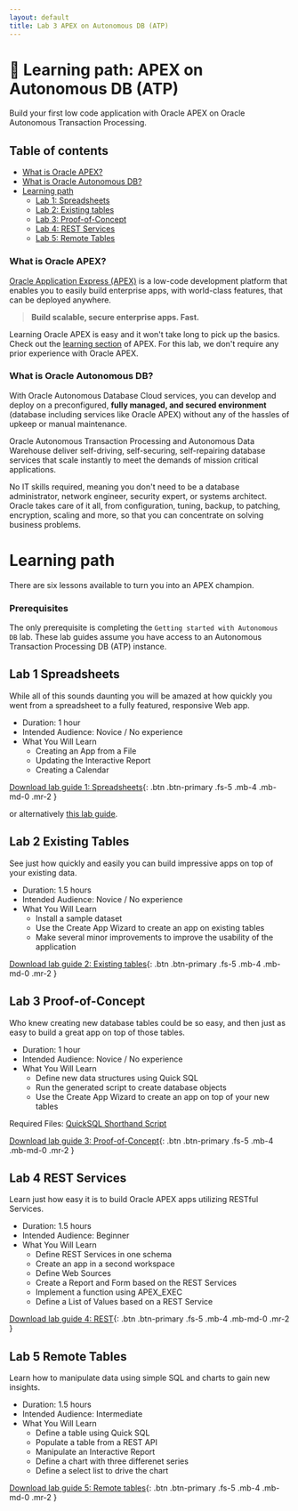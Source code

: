 ```yaml
---
layout: default
title: Lab 3 APEX on Autonomous DB (ATP)
---
```


# 🚀 Learning path: APEX on Autonomous DB (ATP)

Build your first low code application with Oracle APEX on Oracle Autonomous Transaction Processing.

## Table of contents

* [What is Oracle APEX?](#what-is-oracle-apex)
* [What is Oracle Autonomous DB?](#what-is-oracle-autonomous-db)
* [Learning path](#learning-path)
   * [Lab 1: Spreadsheets](#lab-1-spreadsheets)
   * [Lab 2: Existing tables](#lab-2-existing-tables)
   * [Lab 3: Proof-of-Concept](#lab-3-proof-of-concept)
   * [Lab 4: REST Services](#lab-4-rest-services)
   * [Lab 5: Remote Tables](#lab-5-remote-tables)

### What is Oracle APEX?

[Oracle Application Express (APEX)](https://apex.oracle.com/) is a low-code development platform that enables you to easily build enterprise apps, with world-class features, that can be deployed anywhere.

> **Build scalable, secure enterprise apps. Fast.**

Learning Oracle APEX is easy and it won't take long to pick up the basics. Check out the [learning section](https://apex.oracle.com/en/learn/) of APEX. For this lab, we don't require any prior experience with Oracle APEX.

### What is Oracle Autonomous DB?

With Oracle Autonomous Database Cloud services, you can develop and deploy on a preconfigured, **fully managed, and secured  environment** (database including services like Oracle APEX) without any of the hassles of upkeep or manual maintenance.

Oracle Autonomous Transaction Processing and Autonomous Data Warehouse deliver self-driving, self-securing, self-repairing database services that scale instantly to meet the demands of mission critical applications.

No IT skills required, meaning you don't need to be a database administrator, network engineer, security expert, or systems architect. Oracle takes care of it all, from configuration, tuning, backup, to patching, encryption, scaling and more, so that you can concentrate on solving business problems.

# Learning path

There are six lessons available to turn you into an APEX champion.

### Prerequisites

The only prerequisite is completing the `Getting started with Autonomous DB` lab. These lab guides assume you have access to an Autonomous Transaction Processing DB (ATP) instance.

## Lab 1 Spreadsheets

While all of this sounds daunting you will be amazed at how quickly you went from a spreadsheet to a fully featured, responsive Web app.

- Duration: 1 hour
- Intended Audience: Novice / No experience
- What You Will Learn
    - Creating an App from a File
    - Updating the Interactive Report
    - Creating a Calendar

[Download lab guide 1: Spreadsheets](https://www.oracle.com/technetwork/developer-tools/apex/application-express/apex-spreadsheet-atp-hol-5586153.pdf){: .btn .btn-primary .fs-5 .mb-4 .mb-md-0 .mr-2 }

or alternatively [this lab guide](https://alpsteam.github.io/autonomous-labs/lab-3/lab-3-original.html#lab-guide).

## Lab 2 Existing Tables

See just how quickly and easily you can build impressive apps on top of your existing data.

- Duration: 1.5 hours
- Intended Audience: Novice / No experience
- What You Will Learn
    - Install a sample dataset
    - Use the Create App Wizard to create an app on existing tables
    - Make several minor improvements to improve the usability of the application

[Download lab guide 2: Existing tables](https://www.oracle.com/technetwork/developer-tools/apex/application-express/apex-existing-tables-atp-hol-5586154.pdf){: .btn .btn-primary .fs-5 .mb-4 .mb-md-0 .mr-2 }

## Lab 3 Proof-of-Concept 

Who knew creating new database tables could be so easy, and then just as easy to build a great app on top of those tables.

- Duration: 1 hour
- Intended Audience: Novice / No experience
- What You Will Learn
    - Define new data structures using Quick SQL
    - Run the generated script to create database objects
    - Use the Create App Wizard to create an app on top of your new tables

Required Files: [QuickSQL Shorthand Script](http://www.oracle.com/technetwork/developer-tools/apex/application-express/apex-beginner-quicksql-5095785.txt)

[Download lab guide 3: Proof-of-Concept](https://www.oracle.com/technetwork/developer-tools/apex/application-express/apex-poc-atp-hol-5586155.pdf){: .btn .btn-primary .fs-5 .mb-4 .mb-md-0 .mr-2 }

## Lab 4 REST Services

Learn just how easy it is to build Oracle APEX apps utilizing RESTful Services.

- Duration: 1.5 hours
- Intended Audience: Beginner
- What You Will Learn
    - Define REST Services in one schema
    - Create an app in a second workspace
    - Define Web Sources
    - Create a Report and Form based on the REST Services
    - Implement a function using APEX_EXEC
    - Define a List of Values based on a REST Service

[Download lab guide 4: REST](https://www.oracle.com/technetwork/developer-tools/apex/application-express/apex-rest-atp-hol-5586156.pdf){: .btn .btn-primary .fs-5 .mb-4 .mb-md-0 .mr-2 }

## Lab 5 Remote Tables

Learn how to manipulate data using simple SQL and charts to gain new insights.

- Duration: 1.5 hours
- Intended Audience: Intermediate
- What You Will Learn
    - Define a table using Quick SQL
    - Populate a table from a REST API
    - Manipulate an Interactive Report
    - Define a chart with three differenet series
    - Define a select list to drive the chart

 [Download lab guide 5: Remote tables](https://www.oracle.com/technetwork/developer-tools/apex/application-express/apex-remote-table-atp-hol-5644348.pdf){: .btn .btn-primary .fs-5 .mb-4 .mb-md-0 .mr-2 }




